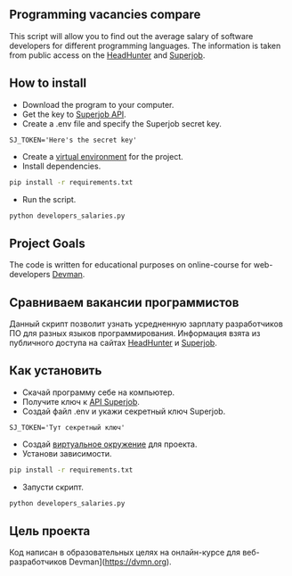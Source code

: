 ## Programming vacancies compare

This script will allow you to find out the average salary of software developers for different programming languages.
The information is taken from public access on the [HeadHunter](http://hh.ru) and [Superjob](https:superjob.ru).

## How to install

- Download the program to your computer.
- Get the key to [Superjob API](https://api.superjob.ru).
- Create a .env file and specify the Superjob secret key.
```buildoutcfg
SJ_TOKEN='Here's the secret key'
```
- Create a [virtual environment](https://python-scripts.com/virtualenv) for the project.
- Install dependencies.
```bash
pip install -r requirements.txt
```
- Run the script.
```bash
python developers_salaries.py
````

## Project Goals

The code is written for educational purposes on online-course for web-developers [Devman](https://dvmn.org).



## Сравниваем вакансии программистов

Данный скрипт позволит узнать усредненную зарплату разработчиков ПО для разных языков программирования.
Информация взята из публичного доступа на сайтах [HeadHunter](HH.ruhttps://hh.ru) и [Superjob](https://superjob.ru).

## Как установить

- Скачай программу себе на компьютер.
- Получите ключ к [API Superjob](https://api.superjob.ru).
- Создай файл .env и укажи секретный ключ Superjob.
```buildoutcfg
SJ_TOKEN='Тут секретный ключ'
```
- Создай [виртуальное окружение](https://python-scripts.com/virtualenv) для проекта.
- Установи зависимости.
```bash
pip install -r requirements.txt
```
- Запусти скрипт.
```bash
python developers_salaries.py
```
## Цель проекта

Код написан в образовательных целях на онлайн-курсе для веб-разработчиков Devman](https://dvmn.org).